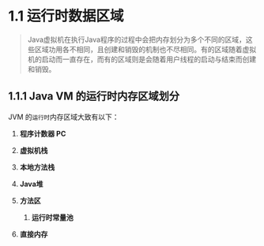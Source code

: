 # 1.1 运行时数据区域

> Java虚拟机在执行Java程序的过程中会把内存划分为多个不同的区域，这些区域功用各不相同，且创建和销毁的机制也不尽相同。有的区域随着虚拟机的启动而一直存在，而有的区域则是会随着用户线程的启动与结束而创建和销毁。

## 1.1.1 Java VM 的运行时内存区域划分

JVM 的`运行时`内存区域大致有以下：

1. **程序计数器 PC**

   

2. **虚拟机栈**

3. **本地方法栈**

4. **Java堆**

5. **方法区**

   1. **运行时常量池**

6. **直接内存**

